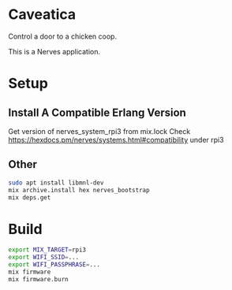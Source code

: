 # Caveatica

Control a door to a chicken coop.

This is a Nerves application.

# Setup

## Install A Compatible Erlang Version

Get version of nerves_system_rpi3 from mix.lock
Check https://hexdocs.pm/nerves/systems.html#compatibility under rpi3

## Other

```sh
sudo apt install libmnl-dev
mix archive.install hex nerves_bootstrap
mix deps.get
```

# Build

```sh
export MIX_TARGET=rpi3
export WIFI_SSID=...
export WIFI_PASSPHRASE=...
mix firmware
mix firmware.burn
```
